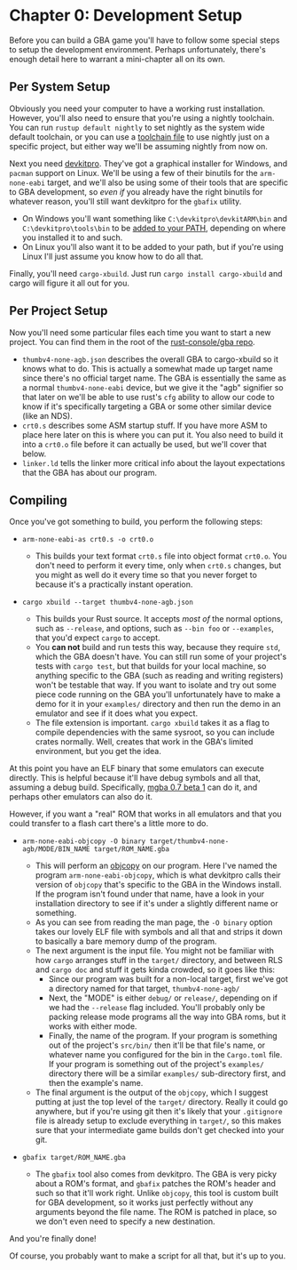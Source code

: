 # Chapter 0: Development Setup

Before you can build a GBA game you'll have to follow some special steps to
setup the development environment. Perhaps unfortunately, there's enough detail
here to warrant a mini-chapter all on its own.

## Per System Setup

Obviously you need your computer to have a working rust installation. However,
you'll also need to ensure that you're using a nightly toolchain. You can run
`rustup default nightly` to set nightly as the system wide default toolchain, or
you can use a [toolchain
file](https://github.com/rust-lang-nursery/rustup.rs#the-toolchain-file) to use
nightly just on a specific project, but either way we'll be assuming nightly
from now on.

Next you need [devkitpro](https://devkitpro.org/wiki/Getting_Started). They've
got a graphical installer for Windows, and `pacman` support on Linux. We'll be
using a few of their binutils for the `arm-none-eabi` target, and we'll also be
using some of their tools that are specific to GBA development, so _even if_ you
already have the right binutils for whatever reason, you'll still want devkitpro
for the `gbafix` utility.

* On Windows you'll want something like `C:\devkitpro\devkitARM\bin` and
  `C:\devkitpro\tools\bin` to be [added to your
  PATH](https://stackoverflow.com/q/44272416/455232), depending on where you
  installed it to and such.
* On Linux you'll also want it to be added to your path, but if you're using
  Linux I'll just assume you know how to do all that.

Finally, you'll need `cargo-xbuild`. Just run `cargo install cargo-xbuild` and
cargo will figure it all out for you.

## Per Project Setup

Now you'll need some particular files each time you want to start a new project.
You can find them in the root of the [rust-console/gba
repo](https://github.com/rust-console/gba).

* `thumbv4-none-agb.json` describes the overall GBA to cargo-xbuild so it knows
  what to do. This is actually a somewhat made up target name since there's no
  official target name. The GBA is essentially the same as a normal
  `thumbv4-none-eabi` device, but we give it the "agb" signifier so that later
  on we'll be able to use rust's `cfg` ability to allow our code to know if it's
  specifically targeting a GBA or some other similar device (like an NDS).
* `crt0.s` describes some ASM startup stuff. If you have more ASM to place here
  later on this is where you can put it. You also need to build it into a
  `crt0.o` file before it can actually be used, but we'll cover that below.
* `linker.ld` tells the linker more critical info about the layout expectations
  that the GBA has about our program.

## Compiling

Once you've got something to build, you perform the following steps:

* `arm-none-eabi-as crt0.s -o crt0.o`
  * This builds your text format `crt0.s` file into object format `crt0.o`. You
    don't need to perform it every time, only when `crt0.s` changes, but you
    might as well do it every time so that you never forget to because it's a
    practically instant operation.

* `cargo xbuild --target thumbv4-none-agb.json`
  * This builds your Rust source. It accepts _most of_ the normal options, such
    as `--release`, and options, such as `--bin foo` or `--examples`, that you'd
    expect `cargo` to accept.
  * You **can not** build and run tests this way, because they require `std`,
    which the GBA doesn't have. You can still run some of your project's tests
    with `cargo test`, but that builds for your local machine, so anything
    specific to the GBA (such as reading and writing registers) won't be
    testable that way. If you want to isolate and try out some piece code
    running on the GBA you'll unfortunately have to make a demo for it in your
    `examples/` directory and then run the demo in an emulator and see if it
    does what you expect.
  * The file extension is important. `cargo xbuild` takes it as a flag to
    compile dependencies with the same sysroot, so you can include crates
    normally. Well, creates that work in the GBA's limited environment, but you
    get the idea.

At this point you have an ELF binary that some emulators can execute directly.
This is helpful because it'll have debug symbols and all that, assuming a debug
build. Specifically, [mgba 0.7 beta
1](https://mgba.io/2018/09/24/mgba-0.7-beta1/) can do it, and perhaps other
emulators can also do it.

However, if you want a "real" ROM that works in all emulators and that you could
transfer to a flash cart there's a little more to do.

* `arm-none-eabi-objcopy -O binary target/thumbv4-none-agb/MODE/BIN_NAME target/ROM_NAME.gba`
  * This will perform an [objcopy](https://linux.die.net/man/1/objcopy) on our
    program. Here I've named the program `arm-none-eabi-objcopy`, which is what
    devkitpro calls their version of `objcopy` that's specific to the GBA in the
    Windows install. If the program isn't found under that name, have a look in
    your installation directory to see if it's under a slightly different name
    or something.
  * As you can see from reading the man page, the `-O binary` option takes our
    lovely ELF file with symbols and all that and strips it down to basically a
    bare memory dump of the program.
  * The next argument is the input file. You might not be familiar with how
    `cargo` arranges stuff in the `target/` directory, and between RLS and
    `cargo doc` and stuff it gets kinda crowded, so it goes like this:
    * Since our program was built for a non-local target, first we've got a
      directory named for that target, `thumbv4-none-agb/`
    * Next, the "MODE" is either `debug/` or `release/`, depending on if we had
      the `--release` flag included. You'll probably only be packing release
      mode programs all the way into GBA roms, but it works with either mode.
    * Finally, the name of the program. If your program is something out of the
      project's `src/bin/` then it'll be that file's name, or whatever name you
      configured for the bin in the `Cargo.toml` file. If your program is
      something out of the project's `examples/` directory there will be a
      similar `examples/` sub-directory first, and then the example's name.
  * The final argument is the output of the `objcopy`, which I suggest putting
    at just the top level of the `target/` directory. Really it could go
    anywhere, but if you're using git then it's likely that your `.gitignore`
    file is already setup to exclude everything in `target/`, so this makes sure
    that your intermediate game builds don't get checked into your git.

* `gbafix target/ROM_NAME.gba`
  * The `gbafix` tool also comes from devkitpro. The GBA is very picky about a
    ROM's format, and `gbafix` patches the ROM's header and such so that it'll
    work right. Unlike `objcopy`, this tool is custom built for GBA development,
    so it works just perfectly without any arguments beyond the file name. The
    ROM is patched in place, so we don't even need to specify a new destination.

And you're finally done!

Of course, you probably want to make a script for all that, but it's up to you.
